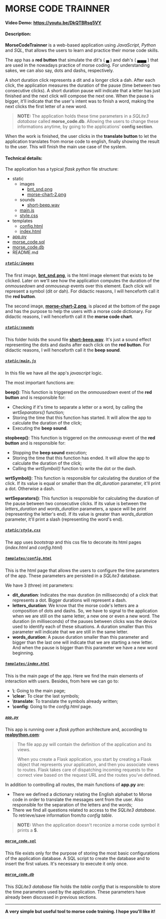 # MORSE CODE TRAINNER
#### Video Demo:  <https://youtu.be/DkQTBRsq5VY>
#### Description:
**MorseCodeTrainner** is a web-based application using *JavaScript*, *Python* and *SQL*, that allows the users to learn and practice their morse code skills.

The app has a **red button** that simulate the dit's ( ▄ ) and dah's ( ▄▄▄ ) that are used in the nowadays practice of morse coding. For understanding sakes, we can also say, dots and dashs, respectively.

A short duration click represents a dit and a longer click a dah. After each click, the application measures the duration of the pause (time between two consecutive clicks). A short duration pause will indicate that a letter has just finished and the next click will compose the next one. When the pause is bigger, it'll indicate that the user's intent was to finish a word, making the next clicks the first letter of a new word.

> **NOTE:**
> The application holds these time parameters in a *SQLite3 database* called **morse_code.db**. Allowing the users to change these informations anytime, by going to the applications' **config section**.

When the work is finished, the user clicks in the **translate button** to let the application translates from morse code to english, finally showing the result to the user. This will finish the main use case of the system.

#### Technical details:
The application has a typical *flask python* file structure:

- static
    - images
        - [bnt_snd.png](static/images/bnt_snd.png)
        - [morse-chart-2.png](static/images/morse-chart-2.png)
    - sounds
        - [short-beep.wav](static/sounds/short-beep.wav)
    - [main.js](static/main.js)
    - [style.css](static/styles.css)
- templates
    - [config.html](templates/config.html)
    - [index.html](templates/index.html)
- [app.py](app.py)
- [morse_code.sql](morse_code.sql)
- [morse_code.db](morse_code.db)
- README.md

##### [**`static/images`**](static/images)
The first image, [**bnt_snd.png**](static/images/bnt_snd.png), is the html image element that exists to be clicked. Later on we'll see how the application computes the duration of the *onmousedown* and *onmouseup* events over this element. Each click will represent a symbol (dit or dah). For didactic reasons, I will henceforth call it the **red button**.

The second image, [**morse-chart-2.png**](static/images/morse-chart-2.png), is placed at the bottom of the page and has the purpose to help the users with a morse code dictionary. For didactic reasons, I will henceforth call it the **morse code chart**.

##### [**`static/sounds`**](static/sounds)
This folder holds the sound file [**short-beep.wav**](static/sounds/short-beep.wav). It's just a sound effect representing the dots and dashs after each click on the **red button**. For didactic reasons, I will henceforth call it the **beep sound**.

##### [**`static/main.js`**](static/main.js)
In this file we have all the app's *javascript* logic.

The most important functions are:

**beep()**:
This function is triggered on the *onmousedown* event of the **red button** and is responsible for:
- Checking if it's time to separate a letter or a word, by calling the *wrtSeparators()* function;
- Storing the time that this function has started. It will allow the app to calculate the duration of the click;
- Executing the **beep sound**.

**stopbeep()**:
This function is triggered on the *onmouseup* event of the **red button** and is responsible for:
- Stopping the **beep sound** execution;
- Storing the time that this function has ended. It will allow the app to calculate the duration of the click;
- Calling the *wrtSymbol()* function to write the dot or the dash.

**wrtSymbol()**:
This function is responsible for calculating the duration of the click. If its value is equal or smaller than the *dit_duration* parameter, it'll print a dot. Otherwise a dash.

**wrtSeparators()**:
This function is responsible for calculating the duration of the pause between two consecutive clicks. If its value is between the *letters_duration* and *words_duration* parameters, a space will be print (representing the letter's end). If its value is greater than *words_duration* parameter, it'll print a slash (representing the word's end).

##### [**`static/style.css`**](static/styles.css)
The app uses *bootstrap* and this css file to decorate its html pages (*index.html* and *config.html*)

##### [**`templates/config.html`**](templates/config.html)
This is the html page that allows the users to configure the time parameters of the app. These parameters are persisted in a *SQLite3* database.

We have 3 (three) int parameters:
- **dit_duration**: Indicates the max duration (in milliseconds) of a click that represents a dot. Bigger durations will represent a dash.
- **letters_duration**: We know that the morse code's letters are a composition of dots and dashs. So, we have to signal to the application when we are still on the same letter, a new one or even a new word. The duration (in milliseconds) of the pauses between clicks was the device used to identify each of these situations. A duration smaller than this parameter will indicate that we are still in the same letter.
- **words_duration**: A pause duration smaller than this parameter and bigger than the last one will indicate that we are starting a new letter. And when the pause is bigger than this parameter we have a new word beginning.

##### [**`templates/index.html`**](templates/index.html)
This is the main page of the app. Here we find the main elements of interaction with users. Besides, from here we can go to:
- **\\**: Going to the main page;
- **\clear**: To clear the last symbols;
- **\translate**: To translate the symbols already written;
- **\config**: Going to the *config.html* page.

##### [**`app.py`**](app.py)
This app is running over a *flask python* architecture and, according to [**realpython.com**](https://realpython.com/flask-blueprint/#:~:text=The%20file%20app.py%20will,you%20associate%20views%20to%20routes.): 

> The file app.py will contain the definition of the application and its views.
>
> When you create a Flask application, you start by creating a Flask object that represents your application, and then you associate views to routes. Flask takes care of dispatching incoming requests to the correct view based on the request URL and the routes you’ve defined.

In addition to controlling all routes, the main functions of **app.py** are:

- There we defined a dictionary relating the English alphabet to Morse code in order to translate the messages sent from the user. Also responsible for the separation of the letters and the words;
- There we find all questions related to access to the *SQLite3 database*. To retrieve/save information from/to *config table*.

> **NOTE:**
> When the application doesn't reconize a morse code symbol it prints a **$**.

##### [**`morse_code.sql`**](morse_code.sql)
This file exists only for the purpose of storing the most basic configurations of the application database. A SQL script to create the database and to insert the first values. It's necessary to execute it only once.

##### [**`morse_code.db`**](morse_code.db)
This *SQLite3 database* file holds the *table config* that is responsible to store the time parameters used by the application. These parameters have already been discussed in previous sections.

------------

**A very simple but useful tool to morse code training. I hope you'll like it!**